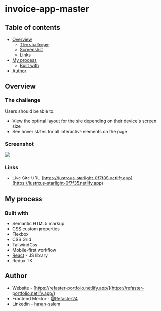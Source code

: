 # invoice-app-master


## Table of contents

- [Overview](#overview)
  - [The challenge](#the-challenge)
  - [Screenshot](#screenshot)
  - [Links](#links)
- [My process](#my-process)
  - [Built with](#built-with)
- [Author](#author)


## Overview

### The challenge

Users should be able to:

- View the optimal layout for the site depending on their device's screen size
- See hover states for all interactive elements on the page

### Screenshot

![](./design/desktop-preview.jpg)


### Links

- Live Site URL: [https://lustrous-starlight-0f7f35.netlify.app](https://lustrous-starlight-0f7f35.netlify.app)

## My process

### Built with

- Semantic HTML5 markup
- CSS custom properties
- Flexbox
- CSS Grid
- TailwindCss
- Mobile-first workflow
- [React](https://reactjs.org/) - JS library
- Redux TK


## Author

- Website - [https://refaster-portfolio.netlify.app/](https://refaster-portfolio.netlify.app/)
- Frontend Mentor - [@Refaster24](https://www.frontendmentor.io/profile/Refaster24)
- Linkedin - [hasan-salem](https://www.linkedin.com/in/hasan-salem-808277245/)
